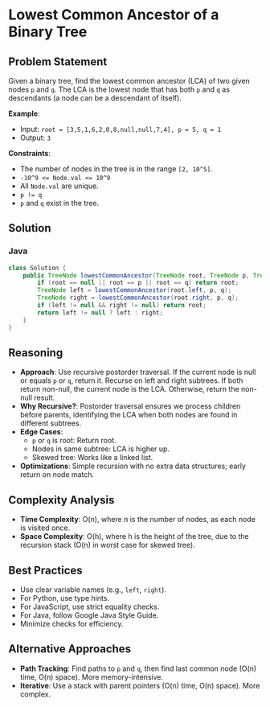 # Lowest Common Ancestor of a Binary Tree

## Problem Statement
Given a binary tree, find the lowest common ancestor (LCA) of two given nodes `p` and `q`. The LCA is the lowest node that has both `p` and `q` as descendants (a node can be a descendant of itself).

**Example**:
- Input: `root = [3,5,1,6,2,0,8,null,null,7,4], p = 5, q = 1`
- Output: `3`

**Constraints**:
- The number of nodes in the tree is in the range `[2, 10^5]`.
- `-10^9 <= Node.val <= 10^9`
- All `Node.val` are unique.
- `p != q`
- `p` and `q` exist in the tree.

## Solution

### Java
```java
class Solution {
    public TreeNode lowestCommonAncestor(TreeNode root, TreeNode p, TreeNode q) {
        if (root == null || root == p || root == q) return root;
        TreeNode left = lowestCommonAncestor(root.left, p, q);
        TreeNode right = lowestCommonAncestor(root.right, p, q);
        if (left != null && right != null) return root;
        return left != null ? left : right;
    }
}
```

## Reasoning
- **Approach**: Use recursive postorder traversal. If the current node is null or equals `p` or `q`, return it. Recurse on left and right subtrees. If both return non-null, the current node is the LCA. Otherwise, return the non-null result.
- **Why Recursive?**: Postorder traversal ensures we process children before parents, identifying the LCA when both nodes are found in different subtrees.
- **Edge Cases**:
  - `p` or `q` is root: Return root.
  - Nodes in same subtree: LCA is higher up.
  - Skewed tree: Works like a linked list.
- **Optimizations**: Simple recursion with no extra data structures; early return on node match.

## Complexity Analysis
- **Time Complexity**: O(n), where n is the number of nodes, as each node is visited once.
- **Space Complexity**: O(h), where h is the height of the tree, due to the recursion stack (O(n) in worst case for skewed tree).

## Best Practices
- Use clear variable names (e.g., `left`, `right`).
- For Python, use type hints.
- For JavaScript, use strict equality checks.
- For Java, follow Google Java Style Guide.
- Minimize checks for efficiency.

## Alternative Approaches
- **Path Tracking**: Find paths to `p` and `q`, then find last common node (O(n) time, O(n) space). More memory-intensive.
- **Iterative**: Use a stack with parent pointers (O(n) time, O(n) space). More complex.